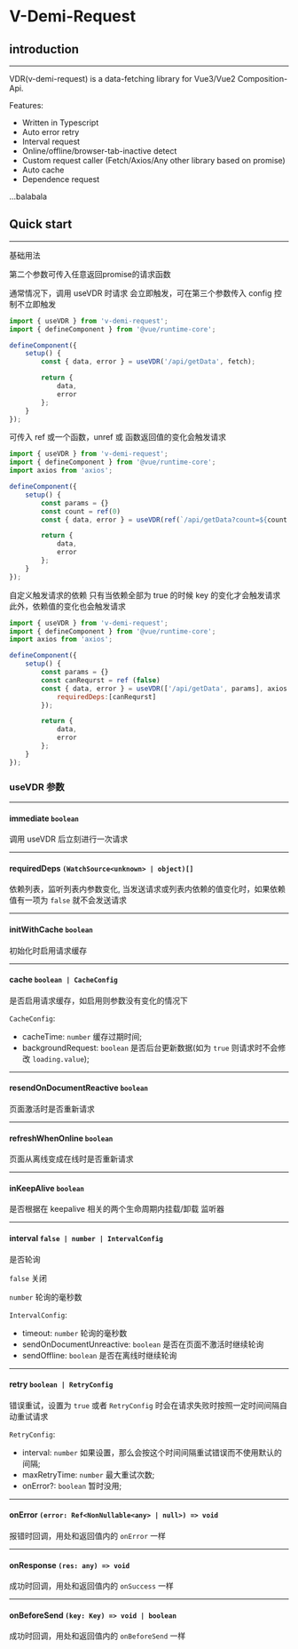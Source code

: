 # V-Demi-Request

## introduction

---

VDR(v-demi-request) is a data-fetching library for Vue3/Vue2 Composition-Api.

Features:

-   Written in Typescript
-   Auto error retry
-   Interval request
-   Online/offline/browser-tab-inactive detect
-   Custom request caller (Fetch/Axios/Any other library based on promise)
-   Auto cache
-   Dependence request

...balabala

## Quick start

---
基础用法

第二个参数可传入任意返回promise的请求函数

通常情况下，调用 useVDR 时请求 会立即触发，可在第三个参数传入 config 控制不立即触发
```javascript
import { useVDR } from 'v-demi-request';
import { defineComponent } from '@vue/runtime-core';

defineComponent({
    setup() {
        const { data, error } = useVDR('/api/getData', fetch);

        return {
            data,
            error
        };
    }
});
```
可传入 ref 或一个函数，unref 或 函数返回值的变化会触发请求

```javascript
import { useVDR } from 'v-demi-request';
import { defineComponent } from '@vue/runtime-core';
import axios from 'axios';

defineComponent({
    setup() {
        const params = {}
        const count = ref(0)
        const { data, error } = useVDR(ref(`/api/getData?count=${count.value}`), axios.post);

        return {
            data,
            error
        };
    }
});
```


自定义触发请求的依赖
只有当依赖全部为 true 的时候 key 的变化才会触发请求
此外，依赖值的变化也会触发请求
```javascript
import { useVDR } from 'v-demi-request';
import { defineComponent } from '@vue/runtime-core';
import axios from 'axios';

defineComponent({
    setup() {
        const params = {}
        const canRequrst = ref (false)
        const { data, error } = useVDR(['/api/getData', params], axios.post, {
            requiredDeps:[canRequrst]
        });

        return {
            data,
            error
        };
    }
});
```

### useVDR 参数

--- 
#### **immediate** `boolean`

调用 useVDR 后立刻进行一次请求

--- 
#### **requiredDeps** `(WatchSource<unknown> | object)[]`

依赖列表，监听列表内参数变化, 当发送请求或列表内依赖的值变化时，如果依赖值有一项为 `false` 就不会发送请求

--- 
#### **initWithCache** `boolean`

初始化时启用请求缓存

--- 
#### **cache** `boolean | CacheConfig`

是否启用请求缓存，如启用则参数没有变化的情况下

`CacheConfig`:
- cacheTime: `number` 缓存过期时间;
- backgroundRequest: `boolean` 是否后台更新数据(如为 `true` 则请求时不会修改 `loading.value`);

--- 
#### **resendOnDocumentReactive** `boolean`

页面激活时是否重新请求

--- 
#### **refreshWhenOnline** `boolean`

页面从离线变成在线时是否重新请求

--- 
#### **inKeepAlive** `boolean`

是否根据在 keepalive 相关的两个生命周期内挂载/卸载 监听器

--- 
#### **interval** `false | number | IntervalConfig`

是否轮询

`false` 关闭

`number` 轮询的毫秒数

`IntervalConfig`:
- timeout: `number` 轮询的毫秒数
- sendOnDocumentUnreactive: `boolean` 是否在页面不激活时继续轮询
- sendOffline: `boolean` 是否在离线时继续轮询

--- 
#### **retry** `boolean | RetryConfig`

错误重试，设置为 `true` 或者 `RetryConfig` 时会在请求失败时按照一定时间间隔自动重试请求

`RetryConfig`:
- interval: `number` 如果设置，那么会按这个时间间隔重试错误而不使用默认的间隔; 
- maxRetryTime: `number` 最大重试次数; 
- onError?: `boolean` 暂时没用; 

--- 
#### **onError** `(error: Ref<NonNullable<any> | null>) => void`

报错时回调，用处和返回值内的 `onError` 一样

--- 
#### **onResponse** `(res: any) => void`

成功时回调，用处和返回值内的 `onSuccess` 一样

--- 
#### **onBeforeSend** `(key: Key) => void | boolean`

成功时回调，用处和返回值内的 `onBeforeSend` 一样
